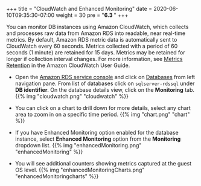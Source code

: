 +++
title = "CloudWatch and Enhanced Monitoring"
date = 2020-06-10T09:35:30-07:00
weight = 30
pre = "<b>6.3 </b>"
+++

You can monitor DB instances using Amazon CloudWatch, which collects and processes raw data from Amazon RDS into readable, near real-time metrics. By default, Amazon RDS metric data is automatically sent to CloudWatch every 60 seconds. Metrics collected with a period of 60 seconds (1 minute) are retained for 15 days. Metrics may be retained for longer if collection interval changes. For more information, see [Metrics Retention](https://docs.aws.amazon.com/AmazonCloudWatch/latest/DeveloperGuide/cloudwatch_concepts.html#metrics-retention) in the Amazon CloudWatch User Guide. 

* Open the [Amazon RDS  service console](https://console.aws.amazon.com/rds/home) and click on [Databases](https://console.aws.amazon.com/rds/home#databases:) from left navigation pane. From list of databases click on `sqlserver-rdssql` under **DB identifier**. On the database details view, click on the **Monitoring** tab.
{{% img "cloudwatch.png" "cloudwatch" %}}

* You can click on a chart to drill down for more details, select any chart area to zoom in on a specific time period. 
{{% img "chart.png" "chart" %}}

* If you have Enhanced Monitoring option enabled for the database instance, select **Enhanced Monitoring** option from the **Monitoring** dropdown list. 
{{% img "enhancedMonitoring.png" "enhancedMonitoring" %}}

* You will see additional counters showing metrics captured at the guest OS level.
{{% img "enhancedMonitoringCharts.png" "enhancedMonitoringcharts" %}}